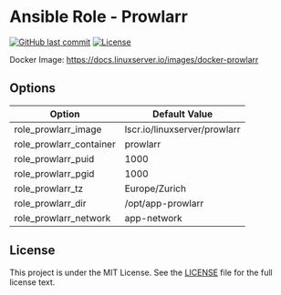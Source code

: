 # Ansible Role - Prowlarr

[![GitHub last commit](https://img.shields.io/github/last-commit/ursinn-ansible/role-prowlarr?logo=github&style=for-the-badge)](https://github.com/ursinn-ansible/role-prowlarr/commits)
[![License](https://img.shields.io/github/license/ursinn-ansible/role-prowlarr?style=for-the-badge)](https://github.com/ursinn-ansible/role-prowlarr/blob/main/LICENSE)

Docker Image: https://docs.linuxserver.io/images/docker-prowlarr

## Options

| Option | Default Value |
| ---- | ---- |
| role_prowlarr_image | lscr.io/linuxserver/prowlarr |
| role_prowlarr_container | prowlarr |
| role_prowlarr_puid | 1000 |
| role_prowlarr_pgid | 1000 |
| role_prowlarr_tz | Europe/Zurich |
| role_prowlarr_dir | /opt/app-prowlarr |
| role_prowlarr_network | app-network |

## License

This project is under the MIT License. See the [LICENSE](https://github.com/ursinn-ansible/role-prowlarr/blob/main/LICENSE) file for the full license text.
